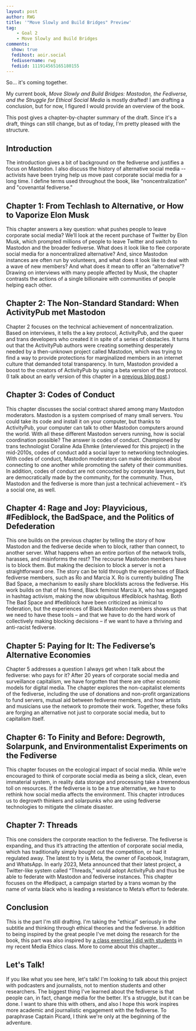 ```yaml
---
layout: post
author: RWG
title: '"Move Slowly and Build Bridges" Preview'
tag:
    - Goal 2
    - Move Slowly and Build Bridges
comments: 
  show: true
  fedihost: aoir.social
  fediusername: rwg
  fediid: 111914565165180155
---
```

So... it's coming together.

My current book, _Move Slowly and Build Bridges: Mastodon, the Fediverse, and the Struggle for Ethical Social Media_ is mostly drafted! I am drafting a conclusion, but for now, I figured I would provide an overview of the book.

This post gives a chapter-by-chapter summary of the draft. Since it's a draft, things can still change, but as of today, I'm pretty pleased with the structure.

<!-- more -->

## Introduction
The introduction gives a bit of background on the fediverse and justifies a focus on Mastodon. I also discuss the history of alternative social media -- activists have been trying help us move past corporate social media for a long time. I define terms used throughout the book, like "noncentralization" and "covenantal fediverse."

## Chapter 1: From Techlash to Alternative, or How to Vaporize Elon Musk
This chapter answers a key question: what pushes people to leave corporate social media? We’ll look at the recent purchase of Twitter by Elon Musk, which prompted millions of people to leave Twitter and switch to Mastodon and the broader fediverse. What does it look like to flee corporate social media for a noncentralized alternative? And, since Mastodon instances are often run by volunteers, and what does it look like to deal with a wave of new members? And what does it mean to offer an “alternative”? Drawing on interviews with many people affected by Musk, the chapter contrasts the actions of a single billionaire with communities of people helping each other.

## Chapter 2: The Non-Standard Standard: When ActivityPub met Mastodon
Chapter 2 focuses on the technical achievement of noncentralization. Based on interviews, it tells the  a key protocol, ActivityPub, and the queer and trans developers who created it in spite of a series of obstacles. It turns out that the ActivityPub authors were creating something desperately needed by a then-unknown project called Mastodon, which was trying to find a way to provide protections for marginalized members in an internet culture that demanded total transparency. In turn, Mastodon provided a boost to the creators of ActivityPub by using a beta version of the protocol. (I talk about an early version of this chapter in a [previous blog post](/2023/10/15/APnonStandard.html).)

## Chapter 3: Codes of Conduct
This chapter discusses the social contract shared among many Mastodon moderators. Mastodon is a system comprised of many small servers. You could take its code and install it on your computer, but thanks to ActivityPub, your computer can talk to other Mastodon computers around the world. With all these different Mastodon servers running, how is social coordination possible? The answer is codes of conduct. Championed by trans technologist Coraline Ada Ehmke (interviewed for this project) in the mid-2010s, codes of conduct add a social layer to networking technologies. With codes of conduct, Mastodon moderators can make decisions about connecting to one another while promoting the safety of their communities. In addition, codes of conduct are not concocted by corporate lawyers, but are democratically made by the community, for the community. Thus, Mastodon and the fediverse is more than just a technical achievement – it’s a social one, as well.

## Chapter 4: Rage and Joy: Playvicious, #Fediblock, the BadSpace, and the Politics of Defederation
This one builds on the previous chapter by telling the story of how Mastodon and the fediverse decide when to block, rather than connect, to another server. What happens when an entire portion of the network trolls, harasses, and misinforms the rest? The recourse Mastodon members have is to block them. But making the decision to block a server is not a straightforward one. The story can be told through the experiences of Black fediverse members, such as Ro and Marcia X. Ro is currently building The Bad Space, a mechanism to easily share blocklists across the fediverse. His work builds on that of his friend, Black feminist Marcia X, who has engaged in hashtag activism, making the now ubiquitous #fediblock hashtag. Both The Bad Space and #fediblock have been criticized as inimical to federation, but the experiences of Black Mastodon members shows us that we need to have these tools – and that we have to do the hard work of collectively making blocking decisions – if we want to have a thriving and anti-racist fediverse.

## Chapter 5: Paying for It: The Fediverse’s Alternative Economies
Chapter 5 addresses a question I always get when I talk about the fediverse: who pays for it? After 20 years of corporate social media and surveillance capitalism, we have forgotten that there are other economic models for digital media. The chapter explores the non-capitalist elements of the fediverse, including the use of donations and non-profit organizations to fund servers, mutual aid between fediverse members, and how artists and musicians use the network to promote their work. Together, these folks are forging an alternative not just to corporate social media, but to capitalism itself.

## Chapter 6: To Finity and Before: Degrowth, Solarpunk, and Environmentalist Experiments on the Fediverse
This chapter focuses on the ecological impact of social media. While we’re encouraged to think of corporate social media as being a slick, clean, even immaterial system, in reality data storage and processing take a tremendous toll on resources. If the fediverse is to be a true alternative, we have to rethink how social media affects the environment. This chapter introduces us to degrowth thinkers and solarpunks who are using fediverse technologies to mitigate the climate disaster.

## Chapter 7: Threads
This one considers the corporate reaction to the fediverse. The fediverse is expanding, and thus it’s attracting the attention of corporate social media, which has traditionally simply bought out the competition, or had it regulated away. The latest to try is Meta, the owner of Facebook, Instagram, and WhatsApp. In early 2023, Meta announced that their latest project, a Twitter-like system called “Threads,” would adopt ActivityPub and thus be able to federate with Mastodon and fediverse instances. This chapter focuses on the #fedipact, a campaign started by a trans woman by the name of vanta black who is leading a  resistance to Meta’s effort to federate.

## Conclusion
This is the part I'm still drafting. I'm taking the "ethical" seriously in the subtitle and thinking through ethical theories and the fediverse. In addition to being inspired by the great people I've met doing the research for the book, this part was also inspired by [a class exercise I did with students](/2023/11/22/EthicsAndCOCs.html) in my recent Media Ethics class. More to come about this chapter...

## Let's Talk!
If you like what you see here, let's talk! I'm looking to talk about this project with podcasters and journalists, not to mention students and other researchers. The biggest thing I've learned about the fediverse is that people can, in fact, change media for the better. It's a struggle, but it can be done. I want to share this with others, and also I hope this work inspires more academic and journalistic engagement with the fediverse. To paraphrase Captain Picard, I think we're only at the beginning of the adventure.
